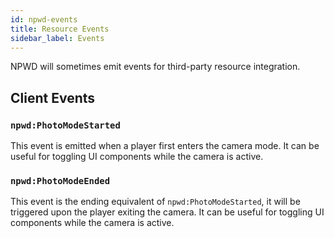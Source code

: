 ```yaml
---
id: npwd-events
title: Resource Events
sidebar_label: Events
---
```


NPWD will sometimes emit events for third-party resource integration.

## Client Events

### `npwd:PhotoModeStarted`

This event is emitted when a player first enters the camera mode. It can be useful for toggling UI components while the
camera is active.

### `npwd:PhotoModeEnded`

This event is the ending equivalent of `npwd:PhotoModeStarted`, it will be triggered upon the player exiting the camera. 
It can be useful for toggling UI components while the camera is active.

